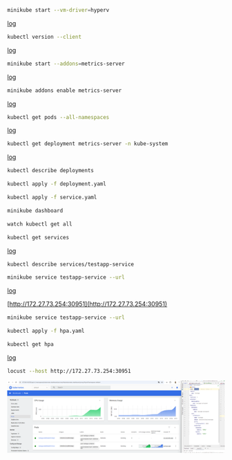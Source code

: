 ```bash
minikube start --vm-driver=hyperv
```

[log](./worklogs/01.log)

```bash
kubectl version --client
```

[log](./worklogs/02.log)

```bash
minikube start --addons=metrics-server 
```

[log](./worklogs/03.log)

```bash
minikube addons enable metrics-server
```

[log](./worklogs/04.log)

```bash
kubectl get pods --all-namespaces
```

[log](./worklogs/05.log)

```bash
kubectl get deployment metrics-server -n kube-system
```

[log](./worklogs/06.log)

```bash
kubectl describe deployments
```

```bash
kubectl apply -f deployment.yaml
```

```bash
kubectl apply -f service.yaml
```

```bash
minikube dashboard
```

```bash
watch kubectl get all
```

```bash
kubectl get services
```

[log](./worklogs/07.log)

```bash
kubectl describe services/testapp-service
```

```bash
minikube service testapp-service --url 
```

[log](./worklogs/08.log)

[http://172.27.73.254:30951](http://172.27.73.254:30951)

```bash
minikube service testapp-service --url 
```

```bash
kubectl apply -f hpa.yaml
```

```bash
kubectl get hpa
```

[log](./worklogs/09.log)

```bash
locust --host http://172.27.73.254:30951
```

![](hpa-log-screenshot.png)